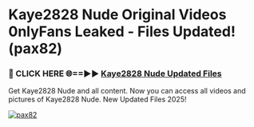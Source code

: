 # Kaye2828 Nude Original Videos 0nlyFans Leaked - Files Updated! (pax82)

<h3>🔴 CLICK HERE 🌐==►► <a href="https://tinyurl.com/yrmya6cz" rel="nofollow">Kaye2828 Nude Updated Files</a></h3>

Get Kaye2828 Nude and all content. Now you can access all videos and pictures of Kaye2828 Nude. New Updated Files 2025!

[![pax82](https://i.imgur.com/FMdXYCs.gif)](https://tinyurl.com/yrmya6cz)
